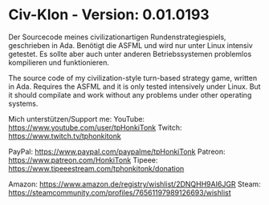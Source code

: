 # Civ-Klon - Version: 0.01.0193
Der Sourcecode meines civilizationartigen Rundenstrategiespiels, geschrieben in Ada.
Benötigt die ASFML und wird nur unter Linux intensiv getestet. Es sollte aber auch unter anderen Betriebssystemen problemlos kompilieren und funktionieren.

The source code of my civilization-style turn-based strategy game, written in Ada.
Requires the ASFML and it is only tested intensively under Linux. But it should compilate and work without any problems under other operating systems.

Mich unterstützen/Support me:
YouTube: https://www.youtube.com/user/tpHonkiTonk
Twitch: https://www.twitch.tv/tphonkitonk

PayPal: https://www.paypal.com/paypalme/tpHonkiTonk
Patreon: https://www.patreon.com/HonkiTonk
Tipeee: https://www.tipeeestream.com/tphonkitonk/donation

Amazon: https://www.amazon.de/registry/wishlist/2DNQHH9AI6JGR
Steam: https://steamcommunity.com/profiles/76561197989126693/wishlist